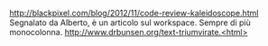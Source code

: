 http://blackpixel.com/blog/2012/11/code-review-kaleidoscope.html
Segnalato da Alberto, è un articolo sul workspace.
Sempre di più monocolonna.
http://www.drbunsen.org/text-triumvirate.<html>
<head>
  <title></title>
</head>
<body>

</body>
</html>